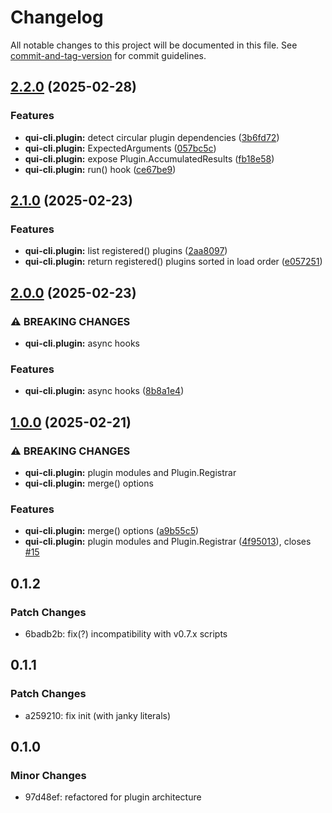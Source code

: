 # Changelog

All notable changes to this project will be documented in this file. See [commit-and-tag-version](https://github.com/absolute-version/commit-and-tag-version) for commit guidelines.

## [2.2.0](https://github.com/battis/qui-cli/compare/plugin/2.1.0...plugin/2.2.0) (2025-02-28)


### Features

* **qui-cli.plugin:** detect circular plugin dependencies ([3b6fd72](https://github.com/battis/qui-cli/commit/3b6fd7239b3e239324a317c4536bafbe0a49ccff))
* **qui-cli.plugin:** ExpectedArguments ([057bc5c](https://github.com/battis/qui-cli/commit/057bc5c4f1b0b55d51a2fe3bb8e9cd14ea731b05))
* **qui-cli.plugin:** expose Plugin.AccumulatedResults ([fb18e58](https://github.com/battis/qui-cli/commit/fb18e58adf3fa0439ebc46a2bb521ce625c00fd6))
* **qui-cli.plugin:** run() hook ([ce67be9](https://github.com/battis/qui-cli/commit/ce67be9cddb1db23d351966f48f652d44f95894b))

## [2.1.0](https://github.com/battis/qui-cli/compare/plugin/2.0.0...plugin/2.1.0) (2025-02-23)


### Features

* **qui-cli.plugin:** list registered() plugins ([2aa8097](https://github.com/battis/qui-cli/commit/2aa8097c01a52971c21815424d9c2b8cae28b9c7))
* **qui-cli.plugin:** return registered() plugins sorted in load order ([e057251](https://github.com/battis/qui-cli/commit/e05725100c9d66dbb409657f2e8fe5f828b069df))

## [2.0.0](https://github.com/battis/qui-cli/compare/plugin/1.0.0...plugin/2.0.0) (2025-02-23)


### ⚠ BREAKING CHANGES

* **qui-cli.plugin:** async hooks

### Features

* **qui-cli.plugin:** async hooks ([8b8a1e4](https://github.com/battis/qui-cli/commit/8b8a1e48938a9be19adc700571350d04b5fc49b9))

## [1.0.0](https://github.com/battis/qui-cli/compare/plugin/0.1.2...plugin/1.0.0) (2025-02-21)


### ⚠ BREAKING CHANGES

* **qui-cli.plugin:** plugin modules and Plugin.Registrar
* **qui-cli.plugin:** merge() options

### Features

* **qui-cli.plugin:** merge() options ([a9b55c5](https://github.com/battis/qui-cli/commit/a9b55c53e7d41ffa13648765b8308046132e79d9))
* **qui-cli.plugin:** plugin modules and Plugin.Registrar ([4f95013](https://github.com/battis/qui-cli/commit/4f95013c1d21e01545346f957b87ca2d551eec77)), closes [#15](https://github.com/battis/qui-cli/issues/15)

## 0.1.2

### Patch Changes

- 6badb2b: fix(?) incompatibility with v0.7.x scripts

## 0.1.1

### Patch Changes

- a259210: fix init (with janky literals)

## 0.1.0

### Minor Changes

- 97d48ef: refactored for plugin architecture
